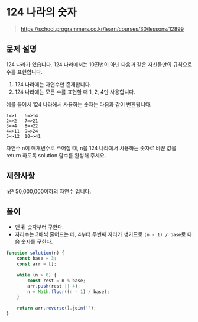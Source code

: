 # 124 나라의 숫자
> https://school.programmers.co.kr/learn/courses/30/lessons/12899

## 문제 설명
124 나라가 있습니다. 124 나라에서는 10진법이 아닌 다음과 같은 자신들만의 규칙으로 수를 표현합니다.

1. 124 나라에는 자연수만 존재합니다.
2. 124 나라에는 모든 수를 표현할 때 1, 2, 4만 사용합니다.

예를 들어서 124 나라에서 사용하는 숫자는 다음과 같이 변환됩니다.

```
1=>1   6=>14
2=>2   7=>21
3=>4   8=>22
4=>11  9=>24
5=>12  10=>41
```
자연수 n이 매개변수로 주어질 때, n을 124 나라에서 사용하는 숫자로 바꾼 값을 return 하도록 solution 함수를 완성해 주세요.

## 제한사항
n은 50,000,000이하의 자연수 입니다.

## 풀이
- 맨 뒤 숫자부터 구한다.
- 자리수는 3배씩 줄어드는 데, 4부터 두번째 자리가 생기므로 `(n - 1) / base`로 다음 숫자를 구한다.

```js
function solution(n) {
    const base = 3;
    const arr = [];
    
    while (n > 0) {
        const rest = n % base;
        arr.push(rest || 4);
        n = Math.floor((n - 1) / base);
    }
    
    return arr.reverse().join('');
}
```
